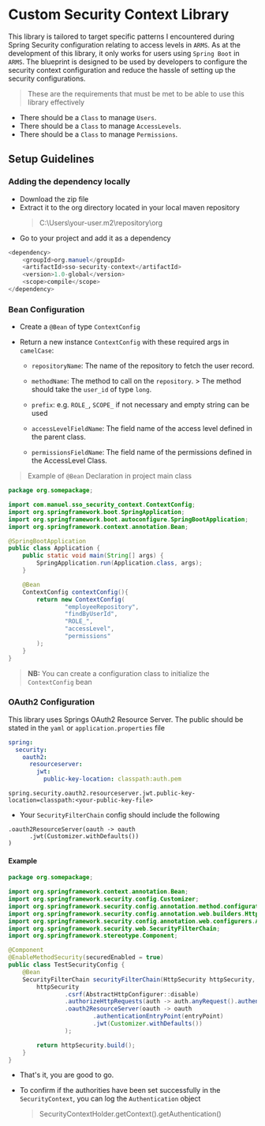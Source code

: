 # Custom Security Context Library
This library is tailored to target specific patterns I encountered during Spring Security configuration relating to access levels in `ARMS`.
As at the development of this library, it only works for users using `Spring Boot` in `ARMS`.
The blueprint is designed to be used by developers to configure the security context configuration and reduce the hassle of setting up the security configurations.

> These are the requirements that must be met to be able to use this library effectively

- There should be a `Class` to manage `Users`.
- There should be a `Class` to manage `AccessLevels`.
- There should be a `Class` to manage `Permissions`.


## Setup Guidelines
### Adding the dependency locally

- Download the zip file 
- Extract it to the org directory located in your local maven repository 
    > C:\Users\your-user\.m2\repository\org
- Go to your project and add it as a dependency
```java
<dependency>
    <groupId>org.manuel</groupId>
    <artifactId>sso-security-context</artifactId>
    <version>1.0-global</version>
    <scope>compile</scope>
</dependency>
```

### Bean Configuration

- Create a `@Bean` of type `ContextConfig`

- Return a new instance `ContextConfig` with these required args in `camelCase`:
  - `repositoryName`: The name of the repository to fetch the user record.
  
  - `methodName`: The method to call on the `repository`. 
        > The method should take the `user_id` of type `long`.
  - `prefix`: e.g. `ROLE_`, `SCOPE_` if not necessary and empty string can be used
  
  - `accessLevelFieldName`:  The field name of the access level defined in the parent class.

  - `permissionsFieldName`: The field name of the permissions defined in the AccessLevel Class.

> Example of `@Bean` Declaration in project main class
```java
package org.somepackage;

import com.manuel.sso_security_context.ContextConfig;
import org.springframework.boot.SpringApplication;
import org.springframework.boot.autoconfigure.SpringBootApplication;
import org.springframework.context.annotation.Bean;

@SpringBootApplication
public class Application {
    public static void main(String[] args) {
        SpringApplication.run(Application.class, args);
    }

    @Bean
    ContextConfig contextConfig(){
        return new ContextConfig(
                "employeeRepository",
                "findByUserId",
                "ROLE_",
                "accessLevel",
                "permissions"
        );
    }
}
```

> **NB:** You can create a configuration class to initialize the `ContextConfig` bean

### OAuth2 Configuration

This library uses Springs OAuth2 Resource Server. The public should be stated in the `yaml` or `application.properties` file

```yaml
spring:
  security:
    oauth2:
      resourceserver:
        jwt:
          public-key-location: classpath:auth.pem
```
```
spring.security.oauth2.resourceserver.jwt.public-key-location=classpath:<your-public-key-file>
```

- Your `SecurityFilterChain` config should include the following
```
.oauth2ResourceServer(oauth -> oauth
      .jwt(Customizer.withDefaults())
)
```

#### Example
```java
package org.somepackage;

import org.springframework.context.annotation.Bean;
import org.springframework.security.config.Customizer;
import org.springframework.security.config.annotation.method.configuration.EnableMethodSecurity;
import org.springframework.security.config.annotation.web.builders.HttpSecurity;
import org.springframework.security.config.annotation.web.configurers.AbstractHttpConfigurer;
import org.springframework.security.web.SecurityFilterChain;
import org.springframework.stereotype.Component;

@Component
@EnableMethodSecurity(securedEnabled = true)
public class TestSecurityConfig {
    @Bean
    SecurityFilterChain securityFilterChain(HttpSecurity httpSecurity, TestAuthenticationEntryPoint entryPoint) throws Exception {
        httpSecurity
                .csrf(AbstractHttpConfigurer::disable)
                .authorizeHttpRequests(auth -> auth.anyRequest().authenticated())
                .oauth2ResourceServer(oauth -> oauth
                        .authenticationEntryPoint(entryPoint)
                        .jwt(Customizer.withDefaults())
                );

        return httpSecurity.build();
    }
}
```

- That's it, you are good to go.

- To confirm if the authorities have been set successfully in the `SecurityContext`, you can log the `Authentication` object
    > SecurityContextHolder.getContext().getAuthentication()
